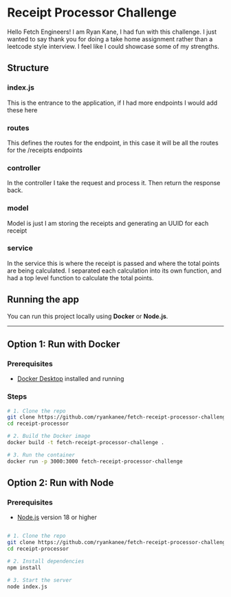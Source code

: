 # Receipt Processor Challenge

Hello Fetch Engineers! I am Ryan Kane, I had fun with this challenge. I just wanted to say thank
you for doing a take home assignment rather than a leetcode style interview. I feel like I could showcase
some of my strengths.

## Structure

### index.js

This is the entrance to the application, if I had more endpoints I would add these here

### routes

This defines the routes for the endpoint, in this case it will be all the routes for the /receipts endpoints

### controller

In the controller I take the request and process it. Then return the response back.

### model

Model is just I am storing the receipts and generating an UUID for each receipt

### service

In the service this is where the receipt is passed and where the total points are being calculated.
I separated each calculation into its own function, and had a top level function to calculate the total points.

## Running the app

You can run this project locally using **Docker** or  **Node.js**.

---

## Option 1: Run with Docker

### Prerequisites

- [Docker Desktop](https://www.docker.com/products/docker-desktop) installed and running

### Steps

```bash
# 1. Clone the repo
git clone https://github.com/ryankanee/fetch-receipt-processor-challenge.git
cd receipt-processor

# 2. Build the Docker image
docker build -t fetch-receipt-processor-challenge .

# 3. Run the container
docker run -p 3000:3000 fetch-receipt-processor-challenge
```

## Option 2: Run with Node

### Prerequisites

- [Node.js](https://nodejs.org/en) version 18 or higher
  
```bash

# 1. Clone the repo
git clone https://github.com/ryankanee/fetch-receipt-processor-challenge.git
cd receipt-processor

# 2. Install dependencies
npm install

# 3. Start the server
node index.js
```
